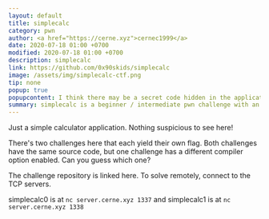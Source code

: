 ```yaml
---
layout: default
title: simplecalc
category: pwn
author: <a href="https://cerne.xyz">cernec1999</a>
date: 2020-07-18 01:00 +0700
modified: 2020-07-18 01:00 +0700
description: simplecalc
link: https://github.com/0x90skids/simplecalc
image: /assets/img/simplecalc-ctf.png
tip: none
popup: true
popupcontent: I think there may be a secret code hidden in the application... I wonder what it does?
summary: simplecalc is a beginner / intermediate pwn challenge with an emphasis on binary exploitation.
---
```

Just a simple calculator application. Nothing suspicious to see here!

There's two challenges here that each yield their own flag. Both challenges have the same source code, but one challenge has a different compiler option enabled. Can you guess which one?

The challenge repository is linked here. To solve remotely, connect to the TCP servers.

simplecalc0 is at ```nc server.cerne.xyz 1337``` and simplecalc1 is at ```nc server.cerne.xyz 1338```